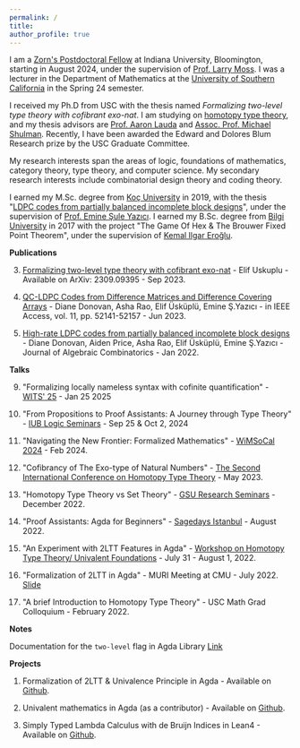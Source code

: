 ```yaml
---
permalink: /
title: 
author_profile: true
---
```


I am a [Zorn's Postdoctoral Fellow](https://math.indiana.edu/about/zorn-postdoctoral-archive.html) at Indiana University, Bloomington, starting in August 2024, under the supervision of [Prof. Larry Moss](https://iulg.sitehost.iu.edu/moss/). I was a lecturer in the Department of Mathematics at the [University of Southern California](https://dornsife.usc.edu/mathematics/) in the Spring 24 semester. 

I received my Ph.D from USC with the thesis named _Formalizing two-level type theory with cofibrant exo-nat_. I am studying on [homotopy type theory](https://ncatlab.org/nlab/show/homotopy+type+theory), and my thesis advisors are [Prof. Aaron Lauda](https://sites.google.com/view/lauda-home/home) and [Assoc. Prof. Michael Shulman](https://home.sandiego.edu/~shulman/). Recently, I have been awarded the Edward and Dolores Blum Research prize by the USC Graduate Committee.

My research interests span the areas of logic, foundations of mathematics, category theory, type theory, and computer science. My secondary research interests include combinatorial design theory and coding theory.

I earned my M.Sc. degree from [Koç University](https://science.ku.edu.tr/en/departments/mathematics/about/) in 2019, with the thesis "[LDPC codes from partially balanced incomplete block designs](https://tez.yok.gov.tr/UlusalTezMerkezi/TezGoster?key=npGs9H39x7G6401x51yqpNXM5uk3K2hJLEjxTCkRKdmxpBXGIA-yZyLf6Ca4yhy6)", under the supervision of [Prof. Emine Şule Yazıcı](https://mysite.ku.edu.tr/eyazici/). I earned my B.Sc. degree from [Bilgi University](https://www.bilgi.edu.tr/en/academic/faculty-of-engineering-and-natural-sciences/mathematics/) in 2017 with the project "The Game Of Hex & The Brouwer Fixed Point Theorem", under the supervision of [Kemal Ilgar Eroğlu](https://www.bilgi.edu.tr/en/academic/staff/kemal-ilgar-eroglu/). 

**Publications**

3) [Formalizing two-level type theory with cofibrant exo-nat](https://arxiv.org/abs/2309.09395) - Elif Uskuplu - Available on ArXiv: 2309.09395 - Sep 2023. 

2) [QC-LDPC Codes from Difference Matrices and Difference Covering Arrays](https://ieeexplore.ieee.org/document/10131907) - Diane Donovan, Asha Rao, Elif Üsküplü, Emine Ş.Yazıcı - in IEEE Access, vol. 11, pp. 52141-52157 - Jun 2023.

1) [High-rate LDPC codes from partially balanced incomplete block designs](https://link.springer.com/article/10.1007/s10801-021-01111-0) - Diane Donovan, Aiden Price, Asha Rao, Elif Üsküplü, Emine Ş.Yazıcı - Journal of Algebraic Combinatorics - Jan 2022.

**Talks**

9) "Formalizing locally nameless syntax with cofinite quantification" - [WITS' 25](https://popl25.sigplan.org/home/wits-2025#About) - Jan 25 2025

8) "From Propositions to Proof Assistants: A Journey through Type Theory" - [IUB Logic Seminars](https://math.indiana.edu/seminars/) - Sep 25 & Oct 2, 2024

7) "Navigating the New Frontier: Formalized Mathematics" - [WiMSoCal 2024](https://sites.google.com/view/wimsocal2024/) - Feb 2024.
  
6) "Cofibrancy of The Exo-type of Natural Numbers" - [The Second International Conference on Homotopy Type Theory](https://hott.github.io/HoTT-2023//) - May 2023.

5) "Homotopy Type Theory vs Set Theory" - [GSU Research Seminars](http://math.gsu.edu.tr/seminar.html) - December 2022.

4) "Proof Assistants: Agda for Beginners" - [Sagedays Istanbul](https://wiki.sagemath.org/days113) - August 2022.

3) "An Experiment with 2LTT Features in Agda" - [Workshop on Homotopy Type Theory/ Univalent Foundations](https://hott-uf.github.io/2022/) - July 31 - August 1, 2022.

2) "Formalization of 2LTT in Agda" - MURI Meeting at CMU - July 2022. [Slide](https://elifuskuplu.github.io/files/elif-2ltt.pdf)  

1) "A brief Introduction to Homotopy Type Theory" - USC Math Grad Colloquium - February 2022.

**Notes**

Documentation for the `two-level` flag in Agda Library [Link](https://agda.readthedocs.io/en/latest/language/two-level.html)

**Projects**

1) Formalization of 2LTT & Univalence Principle in Agda - Available on [Github](https://github.com/ElifUskuplu/2LTT-Agda).
 
2) Univalent mathematics in Agda (as a contributor) - Available on [Github](https://github.com/UniMath/agda-unimath).

3) Simply Typed Lambda Calculus with de Bruijn Indices in Lean4 - Available on [Github](https://github.com/ElifUskuplu/Stlc_deBruijn).
